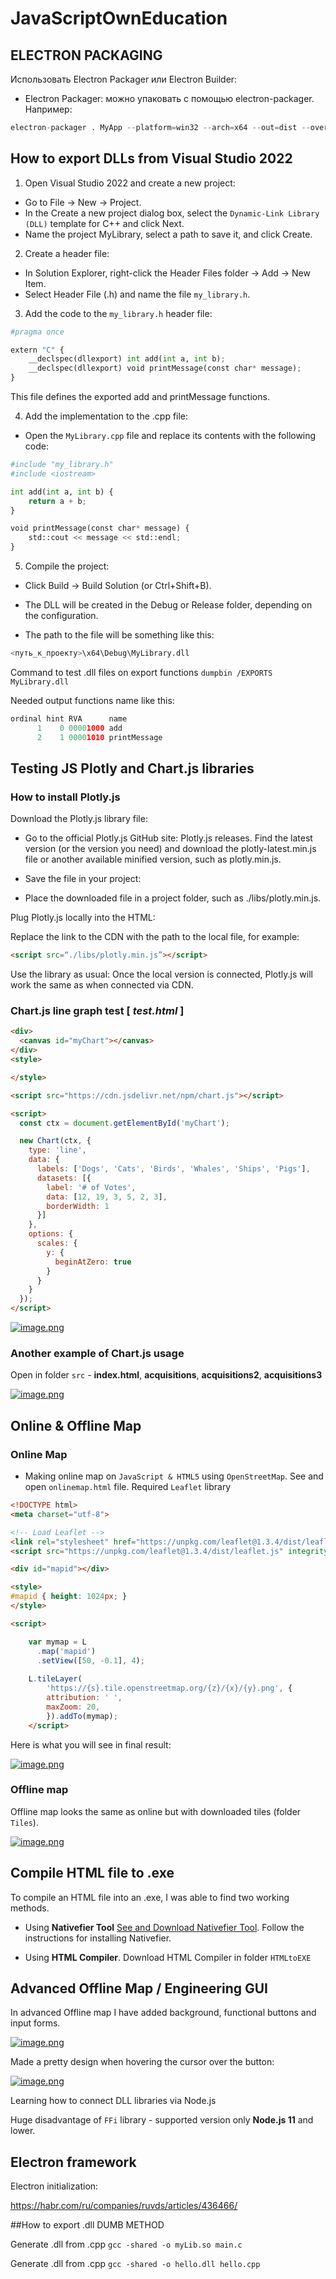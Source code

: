# JavaScriptOwnEducation

## ELECTRON PACKAGING

Использовать Electron Packager или Electron Builder:

- Electron Packager: можно упаковать с помощью electron-packager. Например:

```python
electron-packager . MyApp --platform=win32 --arch=x64 --out=dist --overwrite
```

## How to export DLLs from Visual Studio 2022

1. Open Visual Studio 2022 and create a new project:
- Go to File → New → Project.
- In the Create a new project dialog box, select the `Dynamic-Link Library (DLL)` template for C++ and click Next.
- Name the project MyLibrary, select a path to save it, and click Create.
2. Create a header file:
- In Solution Explorer, right-click the Header Files folder → Add → New Item.
- Select Header File (.h) and name the file `my_library.h`.
3. Add the code to the `my_library.h` header file:
```python
#pragma once

extern "C" {
    __declspec(dllexport) int add(int a, int b);
    __declspec(dllexport) void printMessage(const char* message);
}
```
This file defines the exported add and printMessage functions.

4. Add the implementation to the .cpp file:
- Open the `MyLibrary.cpp` file and replace its contents with the following code:

```python
#include "my_library.h"
#include <iostream>

int add(int a, int b) {
    return a + b;
}

void printMessage(const char* message) {
    std::cout << message << std::endl;
}
```

5. Compile the project:

- Click Build → Build Solution (or Ctrl+Shift+B).

- The DLL will be created in the Debug or Release folder, depending on the configuration.

- The path to the file will be something like this:

```python
<путь_к_проекту>\x64\Debug\MyLibrary.dll
```

Command to test .dll files on export functions `dumpbin /EXPORTS MyLibrary.dll`

Needed output functions name like this:

```python
ordinal hint RVA      name
      1    0 00001000 add
      2    1 00001010 printMessage
```

## Testing JS Plotly and Chart.js libraries

### How to install Plotly.js

Download the Plotly.js library file:

- Go to the official Plotly.js GitHub site: Plotly.js releases.
Find the latest version (or the version you need) and download the plotly-latest.min.js file or another available minified version, such as plotly.min.js.

- Save the file in your project:

- Place the downloaded file in a project folder, such as ./libs/plotly.min.js.

Plug Plotly.js locally into the HTML:

Replace the link to the CDN with the path to the local file, for example:

```html
<script src=“./libs/plotly.min.js”></script>
```
Use the library as usual:
Once the local version is connected, Plotly.js will work the same as when connected via CDN.



### Chart.js line graph test [ *test.html* ]
  
  ```html
  <div>
    <canvas id="myChart"></canvas>
  </div>
  <style>

  </style>

  <script src="https://cdn.jsdelivr.net/npm/chart.js"></script>
  
  <script>
    const ctx = document.getElementById('myChart');
  
    new Chart(ctx, {
      type: 'line',
      data: {
        labels: ['Dogs', 'Cats', 'Birds', 'Whales', 'Ships', 'Pigs'],
        datasets: [{
          label: '# of Votes',
          data: [12, 19, 3, 5, 2, 3],
          borderWidth: 1
        }]
      },
      options: {
        scales: {
          y: {
            beginAtZero: true
          }
        }
      }
    });
  </script>
  ```
[![image.png](https://i.postimg.cc/XNr82gp3/image.png)](https://postimg.cc/QVr1C1Qn)

### Another example of Chart.js usage

Open in folder `src` - **index.html**, **acquisitions**, **acquisitions2**, **acquisitions3**  

[![image.png](https://i.postimg.cc/Gm1L9zZj/image.png)](https://postimg.cc/WhXLHmpD)

## Online & Offline Map

### Online Map

- Making online map on `JavaScript & HTML5` using `OpenStreetMap`. See and open `onlinemap.html` file.
  Required `Leaflet` library
  
``` html
<!DOCTYPE html>
<meta charset="utf-8">

<!-- Load Leaflet -->
<link rel="stylesheet" href="https://unpkg.com/leaflet@1.3.4/dist/leaflet.css" integrity="sha512-puBpdR0798OZvTTbP4A8Ix/l+A4dHDD0DGqYW6RQ+9jxkRFclaxxQb/SJAWZfWAkuyeQUytO7+7N4QKrDh+drA==" crossorigin=""/>
<script src="https://unpkg.com/leaflet@1.3.4/dist/leaflet.js" integrity="sha512-nMMmRyTVoLYqjP9hrbed9S+FzjZHW5gY1TWCHA5ckwXZBadntCNs8kEqAWdrb9O7rxbCaA4lKTIWjDXZxflOcA==" crossorigin=""></script>

<div id="mapid"></div>

<style>
#mapid { height: 1024px; }
</style>

<script>

    var mymap = L
      .map('mapid')
      .setView([50, -0.1], 4);
    
    L.tileLayer(
        'https://{s}.tile.openstreetmap.org/{z}/{x}/{y}.png', {
        attribution: ' ',
        maxZoom: 20,
        }).addTo(mymap);
    </script>
```
Here is what you will see in final result:

[![image.png](https://i.postimg.cc/0j0ZgDBx/image.png)](https://postimg.cc/PvN1YpHF)

### Offline map

Offline map looks the same as online but with downloaded tiles (folder `Tiles`).

[![image.png](https://i.postimg.cc/MGyp1cbF/image.png)](https://postimg.cc/Y4C7HCP6)

## Compile HTML file to .exe

To compile an HTML file into an .exe, I was able to find two working methods.

- Using **Nativefier Tool** [See and Download Nativefier Tool](https://github.com/nativefier/nativefier). 
Follow the instructions for installing Nativefier.

- Using **HTML Compiler**. Download HTML Compiler in folder `HTMLtoEXE`

## Advanced Offline Map / Engineering GUI

In advanced Offline map I have added background, functional buttons and input forms.

[![image.png](https://i.postimg.cc/vT93m6wG/image.png)](https://postimg.cc/q6J8bq7F)

Made a pretty design when hovering the cursor over the button:

[![image.png](https://i.postimg.cc/bJqYN9fk/image.png)](https://postimg.cc/KKsh0Lz8)

Learning how to connect DLL libraries via Node.js

Huge disadvantage of `FFi` library - supported version only **Node.js 11** and lower.

## Electron framework


Electron initialization:

https://habr.com/ru/companies/ruvds/articles/436466/

##How to export .dll DUMB METHOD

Generate .dll from .cpp  `gcc -shared -o myLib.so main.c`

Generate .dll from .cpp  `gcc -shared -o hello.dll hello.cpp`

